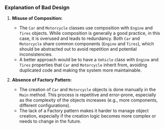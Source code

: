 ### Explanation of Bad Design

1. **Misuse of Composition:**
   - The `Car` and `Motorcycle` classes use composition with `Engine` and `Tires` objects. While composition is generally a good practice, in this case, it is overused and leads to redundancy. Both `Car` and `Motorcycle` share common components (`Engine` and `Tires`), which should be abstracted out to avoid repetition and potential inconsistencies.
   - A better approach would be to have a `Vehicle` class with `Engine` and `Tires` properties that `Car` and `Motorcycle` inherit from, avoiding duplicated code and making the system more maintainable.

2. **Absence of Factory Pattern:**
   - The creation of `Car` and `Motorcycle` objects is done manually in the `Main` method. This process is repetitive and error-prone, especially as the complexity of the objects increases (e.g., more components, different configurations).
   - The lack of a Factory pattern makes it harder to manage object creation, especially if the creation logic becomes more complex or needs to change in the future.
